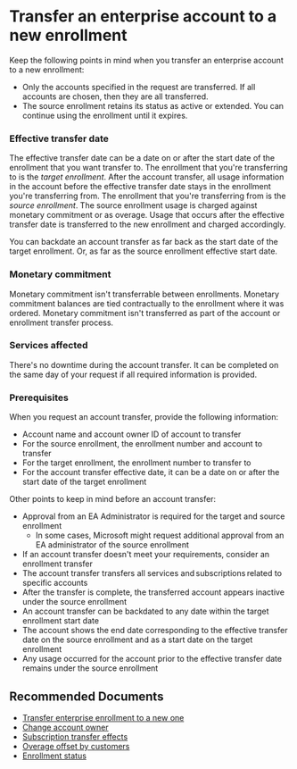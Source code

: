 <properties
	pageTitle="Transfer an enterprise account to a new enrollment"
	description="Provides user with information about transferring enterprise account to new enrollment"
	infoBubbleText=""
	service="microsoft.enterpriseagreement"
	resource="enrollmentmanagement"
  authors="irinakolontaev1"
	ms.author="baolcsva"
	displayOrder=""
	articleId="df7a5f8b-aded-4305-92d1-4bc19ef0eb40"
	diagnosticScenario=""
	selfHelpType="generic"
	supportTopicIds="32688695"
	resourceTags=""
	productPesIds="16867"
	cloudEnvironments="public, fairfax, usnat, ussec"
	ownershipId="AzureEA_SelfDeflectionContent"
/>

# Transfer an enterprise account to a new enrollment

Keep the following points in mind when you transfer an enterprise account to a new enrollment:
- Only the accounts specified in the request are transferred. If all accounts are chosen, then they are all transferred.
- The source enrollment retains its status as active or extended. You can continue using the enrollment until it expires.

### Effective transfer date

The effective transfer date can be a date on or after the start date of the enrollment that you want transfer to. The enrollment that you're transferring to is the _target enrollment_. After the account transfer, all usage information in the account before the effective transfer date stays in the enrollment you're transferring from. The enrollment that you're transferring from is the _source enrollment_.  The source enrollment usage is charged against monetary commitment or as overage. Usage that occurs after the effective transfer date is transferred to the new enrollment and charged accordingly.

You can backdate an account transfer as far back as the start date of the target enrollment. Or, as far as the source enrollment effective start date.

### Monetary commitment

Monetary commitment isn't transferrable between enrollments. Monetary commitment balances are tied contractually to the enrollment where it was ordered. Monetary commitment isn't transferred as part of the account or enrollment transfer process.

### Services affected

There's no downtime during the account transfer. It can be completed on the same day of your request if all required information is provided.

### Prerequisites

When you request an account transfer, provide the following information:

- Account name and account owner ID of account to transfer
- For the source enrollment, the enrollment number and account to transfer
- For the target enrollment, the enrollment number to transfer to
- For the account transfer effective date, it can be a date on or after the start date of the target enrollment

Other points to keep in mind before an account transfer:

- Approval from an EA Administrator is required for the target and source enrollment
  - In some cases, Microsoft might request additional approval from an EA administrator of the source enrollment
- If an account transfer doesn't meet your requirements, consider an enrollment transfer
- The account transfer transfers all services and subscriptions related to specific accounts
- After the transfer is complete, the transferred account appears inactive under the source enrollment
- An account transfer can be backdated to any date within the target enrollment start date
- The account shows the end date corresponding to the effective transfer date on the source enrollment and as a start date on the target enrollment
- Any usage occurred for the account prior to the effective transfer date remains under the source enrollment  

## **Recommended Documents**

- [Transfer enterprise enrollment to a new one](https://docs.microsoft.com/azure/billing/billing-ea-portal-administration#transfer-enterprise-enrollment-to-a-new-one)
- [Change account owner](https://docs.microsoft.com/azure/billing/billing-ea-portal-administration#change-account-owner)
- [Subscription transfer effects](https://docs.microsoft.com/azure/billing/billing-ea-portal-administration#subscription-transfer-effects)
- [Overage offset by customers](https://docs.microsoft.com/azure/billing/billing-ea-portal-enrollment-invoices#overage-offset-by-customers)
- [Enrollment status](https://docs.microsoft.com/azure/billing/billing-ea-portal-agreements#enrollment-status)
